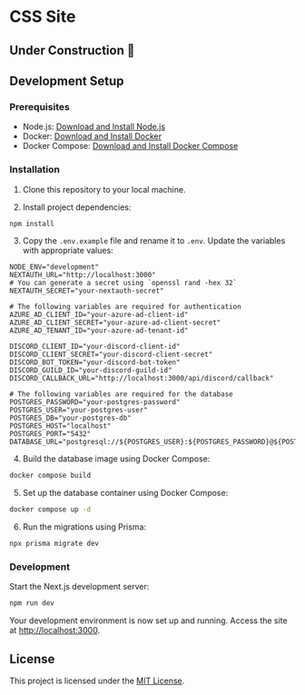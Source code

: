 # CSS Site

## Under Construction 🚧

## Development Setup

### Prerequisites

- Node.js: [Download and Install Node.js](https://nodejs.org/)
- Docker: [Download and Install Docker](https://www.docker.com/)
- Docker Compose: [Download and Install Docker Compose](https://docs.docker.com/compose/install/)

### Installation

1. Clone this repository to your local machine.

2. Install project dependencies:

```bash
npm install
```

3. Copy the `.env.example` file and rename it to `.env`. Update the variables with appropriate values:

```env
NODE_ENV="development"
NEXTAUTH_URL="http://localhost:3000"
# You can generate a secret using `openssl rand -hex 32`
NEXTAUTH_SECRET="your-nextauth-secret" 

# The following variables are required for authentication
AZURE_AD_CLIENT_ID="your-azure-ad-client-id"
AZURE_AD_CLIENT_SECRET="your-azure-ad-client-secret"
AZURE_AD_TENANT_ID="your-azure-ad-tenant-id"

DISCORD_CLIENT_ID="your-discord-client-id"
DISCORD_CLIENT_SECRET="your-discord-client-secret"
DISCORD_BOT_TOKEN="your-discord-bot-token"
DISCORD_GUILD_ID="your-discord-guild-id"
DISCORD_CALLBACK_URL="http://localhost:3000/api/discord/callback"

# The following variables are required for the database
POSTGRES_PASSWORD="your-postgres-password"
POSTGRES_USER="your-postgres-user"
POSTGRES_DB="your-postgres-db"
POSTGRES_HOST="localhost"
POSTGRES_PORT="5432"
DATABASE_URL="postgresql://${POSTGRES_USER}:${POSTGRES_PASSWORD}@${POSTGRES_HOST}:${POSTGRES_PORT}/${POSTGRES_DB}"
```

4. Build the database image using Docker Compose:

```bash
docker compose build
```

5. Set up the database container using Docker Compose:

```bash
docker compose up -d
```

6. Run the migrations using Prisma:

```bash
npx prisma migrate dev
```

### Development

Start the Next.js development server:

```bash
npm run dev
```

Your development environment is now set up and running. Access the site at [http://localhost:3000](http://localhost:3000).

## License

This project is licensed under the [MIT License](LICENSE).
